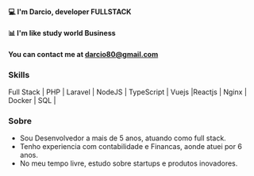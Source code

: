 #### 💻  I'm **Darcio**, developer FULLSTACK
#### 📊  I'm like study world Business
#### You can contact me at [darcio80@gmail.com](mailto:darcio80@gmail.com>)

### Skills
Full Stack | PHP | Laravel | NodeJS | TypeScript | Vuejs |Reactjs | Nginx | Docker | SQL |  

### Sobre
- Sou Desenvolvedor a mais de 5 anos, atuando como full stack.
- Tenho experiencia com contabilidade e Financas, aonde atuei por 6 anos.
- No meu tempo livre, estudo sobre startups e produtos inovadores.




